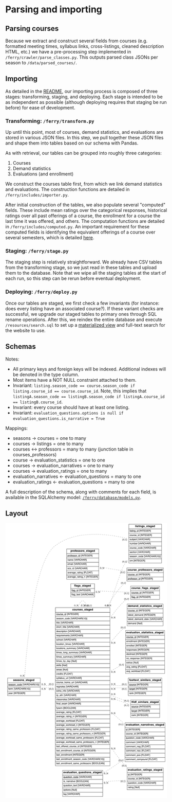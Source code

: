 # Parsing and importing

## Parsing courses

Because we extract and construct several fields from courses (e.g. formatted meeting times, syllabus links, cross-listings, cleaned description HTML, etc.) we have a pre-processing step implemented in `/ferry/crawler/parse_classes.py`. This outputs parsed class JSONs per season to `/data/parsed_courses/`.

## Importing

As detailed in the [README](/README.md), our importing process is composed of three stages: transforming, staging, and deploying. Each stage is intended to be as independent as possible (although deploying requires that staging be run before) for ease of development.

### Transforming: `/ferry/transform.py`

Up until this point, most of courses, demand statistics, and evaluations are stored in various JSON files. In this step, we pull together these JSON files and shape them into tables based on our schema with Pandas.

As with retrieval, our tables can be grouped into roughly three categories:

1. Courses
2. Demand statistics
3. Evaluations (and enrollment)

We construct the courses table first, from which we link demand statistics and evaluations. The construction functions are detailed in `/ferry/includes/importer.py`.

After initial construction of the tables, we also populate several "computed" fields. These include mean ratings over the categorical responses, historical ratings over all past offerings of a course, the enrollment for a course the last time it was offered, and others. The computation functions are detailed in `/ferry/includes/computed.py`. An important requirement for these computed fields is identifying the equivalent offerings of a course over several semesters, which is detailed [here](ferry/docs/4_same_classes.md).

### Staging: `/ferry/stage.py`

The staging step is relatively straightforward. We already have CSV tables from the transforming stage, so we just read in these tables and upload them to the database. Note that we wipe all the staging tables at the start of each run, so this step can be rerun before eventual deployment.

### Deploying: `/ferry/deploy.py`

Once our tables are staged, we first check a few invariants (for instance: does every listing have an associated course?). If these variant checks are successful, we upgrade our staged tables to primary ones through SQL rename operations. After this, we reindex the entire database and execute `/resources/search.sql` to set up a [materialized view](https://en.wikipedia.org/wiki/Materialized_view) and full-text search for the website to use.

## Schemas

Notes:

- All primary keys and foreign keys will be indexed. Additional indexes will be denoted in the type column.
- Most items have a NOT NULL constraint attached to them.
- Invariant: `listing.season_code == course.season_code if listing.course_id == course.course_id`. Note, this implies that `listingA.season_code == listingB.season_code if listingA.course_id == listingB.course_id`.
- Invariant: every course should have at least one listing.
- Invariant: `evaluation_questions.options is null if evaluation_questions.is_narrative = True`

Mappings:

- seasons -> courses = one to many
- courses -> listings = one to many
- courses <-> professors = many to many (junction table in courses_professors)
- course -> evaluation_statistics = one to one
- courses -> evaluation_narratives = one to many
- courses -> evaluation_ratings = one to many
- evaluation_narratives <- evaluation_questions = many to one
- evaluation_ratings <- evaluation_questions = many to one

A full description of the schema, along with comments for each field, is available in the SQLAlchemy model: [`/ferry/database/models.py`](ferry/database/models.py).

## Layout

![schema](./db_diagram.png)

